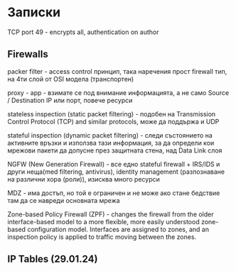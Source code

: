 # Записки

TCP port 49 - encrypts all, authentication on author

## Firewalls
packer filter - access control принцип, така наречения прост firewall тип, на 4ти слой от OSI модела (транспортен)

proxy - app - взимате се под внимание информацията, а не само Source / Destination IP или порт, повече ресурси

stateless inspection (static packet filtering) - подобен на Transmission Control Protocol (TCP) and similar protocols, може да поддържа и UDP

stateful inspection (dynamic packet filtering) -  следи състоянието на активните връзки и използва тази информация, за да определи кои мрежови пакети да допусне през защитната стена, над Data Link слоя

NGFW (New Generation Firewall) - все едно stateful firewall + IRS/IDS и други неща(med filtering, antivirus), identity management (разпознаване на различни хора (роли)), изисква много ресурси

MDZ - има достъп, но той е ограничен и не може ако стане бедствие там да се навреди основната мрежа 

Zone-based Policy Firewall (ZPF) -  changes the firewall from the older interface-based model to a more flexible, more easily understood zone-based configuration model. Interfaces are assigned to zones, and an inspection policy is applied to traffic moving between the zones.


## IP Tables (29.01.24)